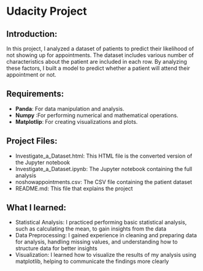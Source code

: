 # Udacity Project

## Introduction:
In this project, I analyzed a dataset of patients to predict their likelihood of not showing up for appointments. The dataset includes various number of characteristics about the patient are included in each row.
By analyzing these factors, I built a model to predict whether a patient will attend their appointment or not.

## Requirements:
- **Panda**: For data manipulation and analysis.
- **Numpy** :For performing numerical and mathematical operations.
- **Matplotlip**: For creating visualizations and plots.

## Project Files:
- Investigate_a_Dataset.html: This HTML file is the converted version of the Jupyter notebook
- Investigate_a_Dataset.ipynb: The Jupyter notebook containing the full analysis
- noshowappointments.csv: The CSV file containing the patient dataset
- README.md: This file that explains the project

## What I learned:
- Statistical Analysis: I practiced performing basic statistical analysis, such as calculating the mean, to gain insights from the data
- Data Preprocessing: I gained experience in cleaning and preparing data for analysis, handling missing values, and understanding how to structure data for better insights
- Visualization: I learned how to visualize the results of my analysis using matplotlib, helping to communicate the findings more clearly
